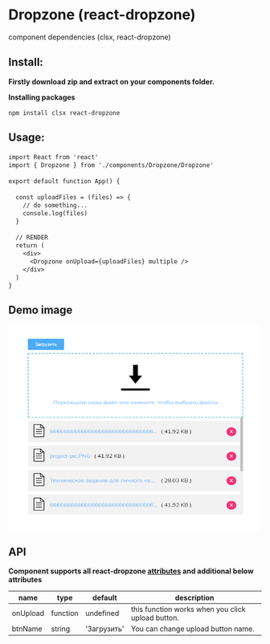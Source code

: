# Dropzone (react-dropzone)

component dependencies (clsx, react-dropzone)

## Install:

**Firstly download zip and extract on your components folder.**

**Installing packages**

```
npm install clsx react-dropzone
```

## Usage:

```
import React from 'react'
import { Dropzone } from './components/Dropzone/Dropzone'

export default function App() {

  const uploadFiles = (files) => {
    // do something...
    console.log(files)
  }

  // RENDER
  return (
    <div>
      <Dropzone onUpload={uploadFiles} multiple />
    </div>
  )
}
```

## Demo image

<img align="center" width="500" height="410" src="https://github.com/mkuysunov/Dropzone-react-dropzone-/blob/main/images/demo-image.png">

## API

<strong>
  Component supports all react-dropzone 
  <a href="https://react-dropzone.js.org/#src" target="_blank">attributes</a>
  and additional below attributes
</strong>  




<table>
        <thead>
          <tr>
            <th>name</th>
            <th>type</th>
            <th>default</th>
            <th>description</th>
          </tr>
        </thead>
        <tbody>
          <tr>
            <td>onUpload</td>
            <td>function</td>
            <td>undefined</td>
            <td>this function works when you click upload button.</td>
          </tr>
          <tr>
            <td>btnName</td>
            <td>string</td>
            <td>'Загрузить'</td>
            <td>You can change upload button name.</td>
          </tr>
        </tbody>
      </table>




